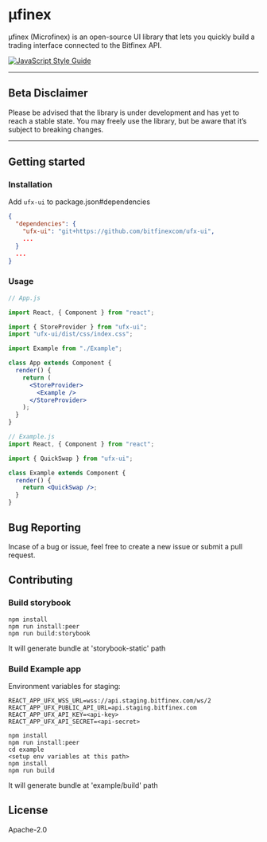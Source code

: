 # μfinex

μfinex (Microfinex) is an open-source UI library that lets you quickly build a trading interface connected to the Bitfinex API.

[![JavaScript Style Guide](https://img.shields.io/badge/code_style-standard-brightgreen.svg)](https://standardjs.com)

---

## Beta Disclaimer

Please be advised that the library is under development and has yet to reach a stable state. You may freely use the library, but be aware that it’s subject to breaking changes.

---

## Getting started

### Installation

Add `ufx-ui` to package.json#dependencies

```json
{
  "dependencies": {
    "ufx-ui": "git+https://github.com/bitfinexcom/ufx-ui",
    ...
  }
  ...
}
```

### Usage

```jsx
// App.js

import React, { Component } from "react";

import { StoreProvider } from "ufx-ui";
import "ufx-ui/dist/css/index.css";

import Example from "./Example";

class App extends Component {
  render() {
    return (
      <StoreProvider>
        <Example />
      </StoreProvider>
    );
  }
}
```

```jsx
// Example.js
import React, { Component } from "react";

import { QuickSwap } from "ufx-ui";

class Example extends Component {
  render() {
    return <QuickSwap />;
  }
}
```

## Bug Reporting

Incase of a bug or issue, feel free to create a new issue or submit a pull request.

## Contributing

### Build storybook

```
npm install
npm run install:peer
npm run build:storybook
```

It will generate bundle at 'storybook-static' path

### Build Example app

Environment variables for staging:

```
REACT_APP_UFX_WSS_URL=wss://api.staging.bitfinex.com/ws/2
REACT_APP_UFX_PUBLIC_API_URL=api.staging.bitfinex.com
REACT_APP_UFX_API_KEY=<api-key>
REACT_APP_UFX_API_SECRET=<api-secret>
```

```
npm install
npm run install:peer
cd example
<setup env variables at this path>
npm install
npm run build
```

It will generate bundle at 'example/build' path

## License

Apache-2.0
